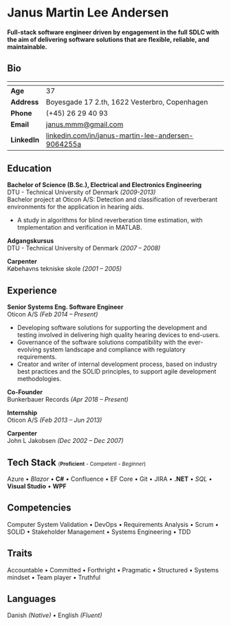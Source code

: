 
Janus Martin Lee Andersen
======

#### Full-stack software engineer driven by engagement in the full SDLC with the aim of delivering software solutions that are flexible, reliable, and maintainable. 

Bio
-

|   <!-- -->   |   <!-- -->   |
|--------------|--------------|
| **Age**      | 37 
| **Address**  | Boyesgade 17 2.th, 1622 Vesterbro, Copenhagen 
| **Phone**    | (+45) 26 29 40 93 
| **Email**    | janus.mmm@gmail.com 
| **LinkedIn** | [linkedin.com/in/janus-martin-lee-andersen-9064255a](https://www.linkedin.com/in/janus-martin-lee-andersen-9064255a) 

Education
-
**Bachelor of Science (B.Sc.), Electrical and Electronics Engineering**  
DTU - Technical University of Denmark *(2009-2013)*  
Bachelor project at Oticon A/S:
Detection and classification of reverberant environments for the application in hearing aids.

- A study in algorithms for blind reverberation time estimation, with tmplementation and verification in MATLAB.

**Adgangskursus**  
DTU - Technical University of Denmark *(2007 – 2008)*

**Carpenter**  
Købehavns tekniske skole *(2001 – 2005)*

Experience
-
**Senior Systems Eng. Software Engineer**  
Oticon A/S *(Feb 2014 – Present)*  

- Developing software solutions for supporting the development and testing involved in delivering high quality hearing devices to end-users.
- Governance of the software solutions compatibility with the ever-evolving system landscape and compliance with regulatory requirements.
- Creator and writer of internal development process, based on industry best practices and the SOLID principles, to support agile development methodologies.

**Co-Founder**  
Bunkerbauer Records *(Apr 2018 – Present)*

**Internship**  
Oticon A/S *(Feb 2013 – Jun 2013)*

**Carpenter**  
John L Jakobsen *(Dec 2002 – Dec 2007)*

Tech Stack <span style="font-size:12px; font-weight:normal; ">(**Proficient** - Competent - *Beginner*)</span>
-
Azure &bull;
*Blazor* &bull;
**C#** &bull;
Confluence &bull;
EF Core &bull;
Git &bull; 
JIRA &bull; 
**.NET** &bull;
*SQL* &bull; 
**Visual Studio** &bull;
**WPF**



Competencies
-
Computer System Validation &bull;
DevOps &bull;
Requirements Analysis &bull;
Scrum &bull;
SOLID &bull;
Stakeholder Management &bull;
Systems Engineering &bull;
TDD 


Traits
-
Accountable &bull;
Committed &bull;
Forthright &bull;
Pragmatic &bull;
Structured &bull;
Systems mindset &bull;
Team player &bull; 
Truthful

Languages
-
Danish *(Native)* &bull;
English *(Fluent)*  